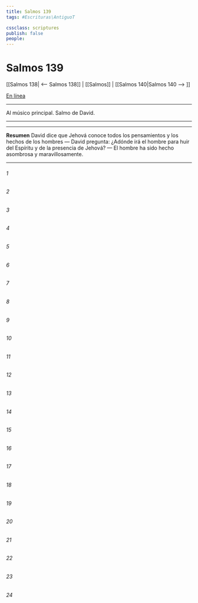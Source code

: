 ```yaml
---
title: Salmos 139
tags: #Escrituras\AntiguoT

cssclass: scriptures
publish: false
people:
---
```


# Salmos 139
[[Salmos 138| <-- Salmos 138]] | [[Salmos]] | [[Salmos 140|Salmos 140 --> ]]

[En línea](https://churchofjesuschrist.org/study/scriptures/ot/ps/139?lang=spa)

---
Al músico principal. Salmo de David.

---

---
__Resumen__
David dice que Jehová conoce todos los pensamientos y los hechos de los hombres — David pregunta: ¿Adónde irá el hombre para huir del Espíritu y de la presencia de Jehová? — El hombre ha sido hecho asombrosa y maravillosamente.

---
###### 1 


###### 2 


###### 3 


###### 4 


###### 5 


###### 6 


###### 7 


###### 8 


###### 9 


###### 10 


###### 11 


###### 12 


###### 13 


###### 14 


###### 15 


###### 16 


###### 17 


###### 18 


###### 19 


###### 20 


###### 21 


###### 22 


###### 23 


###### 24 


